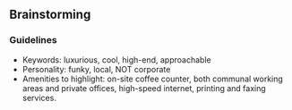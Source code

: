 ## Brainstorming

### Guidelines
* Keywords: luxurious, cool, high-end, approachable
* Personality: funky, local, NOT corporate
* Amenities to highlight: on-site coffee counter, both communal working areas and private offices, high-speed internet, printing and faxing services.
